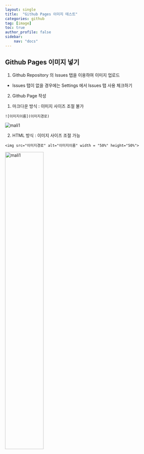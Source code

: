 ```yaml
---
layout: single
title:  "Github Pages 이미지 테스트"
categories: github
tag: [image]
toc: true
author_profile: false
sidebar:
    nav: "docs"
---
```


## Github Pages 이미지 넣기

1. Github Repository 의 Issues 탭을 이용하여 이미지 업로드
- Issues 탭이 없을 경우에는 Settings 에서 Issues 탭 사용 체크하기

2. Github Page 작성

1) 마크다운 방식 : 이미지 사이즈 조절 불가
```
![이미지이름](이미지경로)
```
![mali1](https://github.com/janehub/janehub.github.io/assets/10504965/fd44c0ac-fc98-49ab-b112-ab8a28461734)

2) HTML 방식 : 이미지 사이즈 조절 가능
```
<img src="이미지경로" alt="이미지이름" width = "50%" height="50%">
```
<img src="https://github.com/janehub/janehub.github.io/assets/10504965/fd44c0ac-fc98-49ab-b112-ab8a28461734" alt="mali1" width="50%" height="50%">
